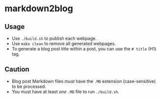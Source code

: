 # markdown2blog

## Usage

- Use `./build.sh` to publish each webpage.
- Use `make clean` to remove all generated webpages.
- To generate a blog post title within a post, you can use the `# title` (H1) tag.

## Caution

- Blog post Markdown files _must_ have the `.MD` extension (case-sensitive) to be processed.
- You must have at least _one_ `.MD` file to run `./build.sh`.
